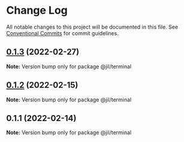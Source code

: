 # Change Log

All notable changes to this project will be documented in this file.
See [Conventional Commits](https://conventionalcommits.org) for commit guidelines.

## [0.1.3](https://github.com/jiljs/jil/compare/@jil/terminal@0.1.2...@jil/terminal@0.1.3) (2022-02-27)

**Note:** Version bump only for package @jil/terminal





## [0.1.2](https://github.com/jiljs/jil/compare/@jil/terminal@0.1.1...@jil/terminal@0.1.2) (2022-02-15)

**Note:** Version bump only for package @jil/terminal





## 0.1.1 (2022-02-14)

**Note:** Version bump only for package @jil/terminal
